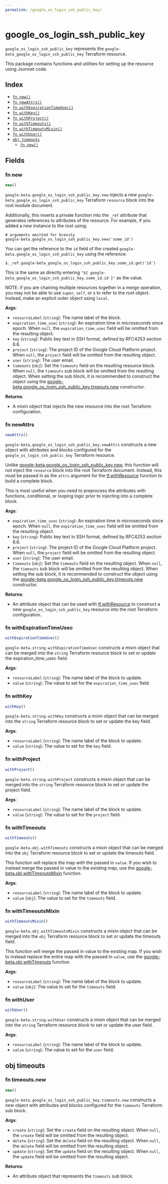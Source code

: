 ```yaml
---
permalink: /google_os_login_ssh_public_key/
---
```


# google_os_login_ssh_public_key

`google_os_login_ssh_public_key` represents the `google-beta_google_os_login_ssh_public_key` Terraform resource.



This package contains functions and utilities for setting up the resource using Jsonnet code.


## Index

* [`fn new()`](#fn-new)
* [`fn newAttrs()`](#fn-newattrs)
* [`fn withExpirationTimeUsec()`](#fn-withexpirationtimeusec)
* [`fn withKey()`](#fn-withkey)
* [`fn withProject()`](#fn-withproject)
* [`fn withTimeouts()`](#fn-withtimeouts)
* [`fn withTimeoutsMixin()`](#fn-withtimeoutsmixin)
* [`fn withUser()`](#fn-withuser)
* [`obj timeouts`](#obj-timeouts)
  * [`fn new()`](#fn-timeoutsnew)

## Fields

### fn new

```ts
new()
```


`google-beta.google_os_login_ssh_public_key.new` injects a new `google-beta_google_os_login_ssh_public_key` Terraform `resource`
block into the root module document.

Additionally, this inserts a private function into the `_ref` attribute that generates references to attributes of the
resource. For example, if you added a new instance to the root using:

    # arguments omitted for brevity
    google-beta.google_os_login_ssh_public_key.new('some_id')

You can get the reference to the `id` field of the created `google-beta.google_os_login_ssh_public_key` using the reference:

    $._ref.google-beta_google_os_login_ssh_public_key.some_id.get('id')

This is the same as directly entering `"${ google-beta_google_os_login_ssh_public_key.some_id.id }"` as the value.

NOTE: if you are chaining multiple resources together in a merge operation, you may not be able to use `super`, `self`,
or `$` to refer to the root object. Instead, make an explicit outer object using `local`.

**Args**:
  - `resourceLabel` (`string`): The name label of the block.
  - `expiration_time_usec` (`string`): An expiration time in microseconds since epoch. When `null`, the `expiration_time_usec` field will be omitted from the resulting object.
  - `key` (`string`): Public key text in SSH format, defined by RFC4253 section 6.6.
  - `project` (`string`): The project ID of the Google Cloud Platform project. When `null`, the `project` field will be omitted from the resulting object.
  - `user` (`string`): The user email.
  - `timeouts` (`obj`): Set the `timeouts` field on the resulting resource block. When `null`, the `timeouts` sub block will be omitted from the resulting object. When setting the sub block, it is recommended to construct the object using the [google-beta.google_os_login_ssh_public_key.timeouts.new](#fn-timeoutsnew) constructor.

**Returns**:
- A mixin object that injects the new resource into the root Terraform configuration.


### fn newAttrs

```ts
newAttrs()
```


`google-beta.google_os_login_ssh_public_key.newAttrs` constructs a new object with attributes and blocks configured for the `google_os_login_ssh_public_key`
Terraform resource.

Unlike [google-beta.google_os_login_ssh_public_key.new](#fn-new), this function will not inject the `resource`
block into the root Terraform document. Instead, this must be passed in as the `attrs` argument for the
[tf.withResource](https://github.com/tf-libsonnet/core/tree/main/docs#fn-withresource) function to build a complete block.

This is most useful when you need to preprocess the attributes with functions, conditional, or looping logic prior to
injecting into a complete block.

**Args**:
  - `expiration_time_usec` (`string`): An expiration time in microseconds since epoch. When `null`, the `expiration_time_usec` field will be omitted from the resulting object.
  - `key` (`string`): Public key text in SSH format, defined by RFC4253 section 6.6.
  - `project` (`string`): The project ID of the Google Cloud Platform project. When `null`, the `project` field will be omitted from the resulting object.
  - `user` (`string`): The user email.
  - `timeouts` (`obj`): Set the `timeouts` field on the resulting object. When `null`, the `timeouts` sub block will be omitted from the resulting object. When setting the sub block, it is recommended to construct the object using the [google-beta.google_os_login_ssh_public_key.timeouts.new](#fn-timeoutsnew) constructor.

**Returns**:
  - An attribute object that can be used with [tf.withResource](https://github.com/tf-libsonnet/core/tree/main/docs#fn-withresource) to construct a new `google_os_login_ssh_public_key` resource into the root Terraform configuration.


### fn withExpirationTimeUsec

```ts
withExpirationTimeUsec()
```

`google-beta.string.withExpirationTimeUsec` constructs a mixin object that can be merged into the `string`
Terraform resource block to set or update the expiration_time_usec field.



**Args**:
  - `resourceLabel` (`string`): The name label of the block to update.
  - `value` (`string`): The value to set for the `expiration_time_usec` field.


### fn withKey

```ts
withKey()
```

`google-beta.string.withKey` constructs a mixin object that can be merged into the `string`
Terraform resource block to set or update the key field.



**Args**:
  - `resourceLabel` (`string`): The name label of the block to update.
  - `value` (`string`): The value to set for the `key` field.


### fn withProject

```ts
withProject()
```

`google-beta.string.withProject` constructs a mixin object that can be merged into the `string`
Terraform resource block to set or update the project field.



**Args**:
  - `resourceLabel` (`string`): The name label of the block to update.
  - `value` (`string`): The value to set for the `project` field.


### fn withTimeouts

```ts
withTimeouts()
```

`google-beta.obj.withTimeouts` constructs a mixin object that can be merged into the `obj`
Terraform resource block to set or update the timeouts field.

This function will replace the map with the passed in `value`. If you wish to instead merge the
passed in value to the existing map, use the [google-beta.obj.withTimeoutsMixin](TODO) function.

**Args**:
  - `resourceLabel` (`string`): The name label of the block to update.
  - `value` (`obj`): The value to set for the `timeouts` field.


### fn withTimeoutsMixin

```ts
withTimeoutsMixin()
```

`google-beta.obj.withTimeoutsMixin` constructs a mixin object that can be merged into the `obj`
Terraform resource block to set or update the timeouts field.

This function will merge the passed in value to the existing map. If you wish
to instead replace the entire map with the passed in `value`, use the [google-beta.obj.withTimeouts](TODO)
function.


**Args**:
  - `resourceLabel` (`string`): The name label of the block to update.
  - `value` (`obj`): The value to set for the `timeouts` field.


### fn withUser

```ts
withUser()
```

`google-beta.string.withUser` constructs a mixin object that can be merged into the `string`
Terraform resource block to set or update the user field.



**Args**:
  - `resourceLabel` (`string`): The name label of the block to update.
  - `value` (`string`): The value to set for the `user` field.


## obj timeouts



### fn timeouts.new

```ts
new()
```


`google-beta.google_os_login_ssh_public_key.timeouts.new` constructs a new object with attributes and blocks configured for the `timeouts`
Terraform sub block.



**Args**:
  - `create` (`string`): Set the `create` field on the resulting object. When `null`, the `create` field will be omitted from the resulting object.
  - `delete` (`string`): Set the `delete` field on the resulting object. When `null`, the `delete` field will be omitted from the resulting object.
  - `update` (`string`): Set the `update` field on the resulting object. When `null`, the `update` field will be omitted from the resulting object.

**Returns**:
  - An attribute object that represents the `timeouts` sub block.
